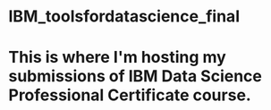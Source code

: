 # IBM_toolsfordatascience_final

# This is where I'm hosting my submissions of IBM Data Science Professional Certificate course.
